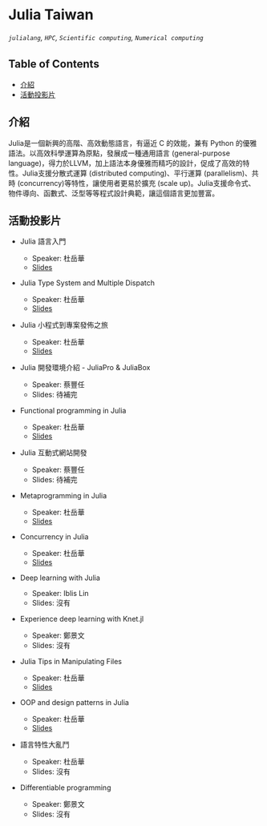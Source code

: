 # Julia Taiwan

###### `julialang`, `HPC`, `Scientific computing`, `Numerical computing`

## Table of Contents
- [介紹](#介紹)
- [活動投影片](#活動投影片)


## 介紹
Julia是一個新興的高階、高效動態語言，有逼近 C 的效能，兼有 Python 的優雅語法。以高效科學運算為原點，發展成一種通用語言 (general-purpose language)，得力於LLVM，加上語法本身優雅而精巧的設計，促成了高效的特性。Julia支援分散式運算 (distributed computing)、平行運算 (parallelism)、共時 (concurrency)等特性，讓使用者更易於擴充 (scale up)。Julia支援命令式、物件導向、函數式、泛型等等程式設計典範，讓這個語言更加豐富。


## 活動投影片
- Julia 語言入門
    - Speaker: 杜岳華
    - [Slides](https://www.slideshare.net/ssuserd6984b/20161209julia-taiwan-first-meetupjulia)

- Julia Type System and Multiple Dispatch
    - Speaker: 杜岳華
    - [Slides](https://www.slideshare.net/ssuserd6984b/20170113-julias-type-system-and-multiple-dispatch)

- Julia 小程式到專案發佈之旅
    - Speaker: 杜岳華
    - [Slides](https://www.slideshare.net/ssuserd6984b/20170217-julia)

- Julia 開發環境介紹 - JuliaPro & JuliaBox
    - Speaker: 蔡豐任
    - Slides: 待補完

- Functional programming in Julia
    - Speaker: 杜岳華
    - [Slides](https://www.slideshare.net/ssuserd6984b/20170317-functional-programming-in-julia)

- Julia 互動式網站開發
    - Speaker: 蔡豐任
    - Slides: 待補完

- Metaprogramming in Julia
    - Speaker: 杜岳華
    - [Slides](https://www.slideshare.net/ssuserd6984b/201705-metaprogramming-in-julia)

- Concurrency in Julia
    - Speaker: 杜岳華
    - [Slides](https://www.slideshare.net/ssuserd6984b/20170714-concurrency-in-julia)

- Deep learning with Julia
    - Speaker: Iblis Lin
    - Slides: 沒有

- Experience deep learning with Knet.jl
    - Speaker: 鄭景文
    - Slides: 沒有

- Julia Tips in Manipulating Files
    - Speaker: 杜岳華
    - [Slides](https://www.slideshare.net/ssuserd6984b/20171014-tips-for-manipulating-filesystem-in-julia)

- OOP and design patterns in Julia
    - Speaker: 杜岳華
    - [Slides](https://www.slideshare.net/ssuserd6984b/20171117-oop-and-design-patterns-in-julia)

- 語言特性大亂鬥
    - Speaker: 杜岳華
    - Slides: 沒有

- Differentiable programming
    - Speaker: 鄭景文
    - Slides: 沒有
